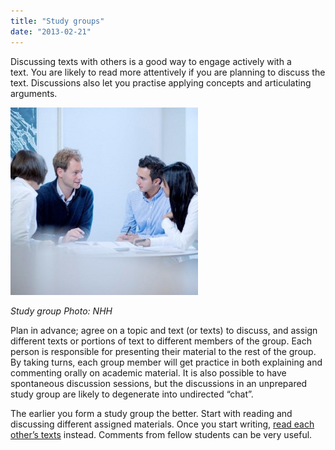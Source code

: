 ```yaml
---
title: "Study groups"
date: "2013-02-21"
---
```


Discussing texts with others is a good way to engage actively with a text. You are likely to read more attentively if you are planning to discuss the text. Discussions also let you practise applying concepts and articulating arguments.

[![](./images/Kategori_studier5-1-300x300.jpg)](/en/reading/study-groups/kategori_studier5-1/) 

_Study group Photo: NHH_

Plan in advance; agree on a topic and text (or texts) to discuss, and assign different texts or portions of text to different members of the group. Each person is responsible for presenting their material to the rest of the group. By taking turns, each group member will get practice in both explaining and commenting orally on academic material. It is also possible to have spontaneous discussion sessions, but the discussions in an unprepared study group are likely to degenerate into undirected “chat”.

The earlier you form a study group the better. Start with reading and discussing different assigned materials. Once you start writing, [read each other’s texts](/en/writing/the-writing-process/writing-groups/) instead. Comments from fellow students can be very useful.
